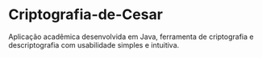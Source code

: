 # Criptografia-de-Cesar
Aplicação acadêmica desenvolvida em Java, ferramenta de criptografia e descriptografia com usabilidade simples e intuitiva.
